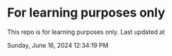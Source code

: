 # For learning purposes only
This repo is for learning purposes only.
Last updated at

Sunday, June 16, 2024 12:34:19 PM

